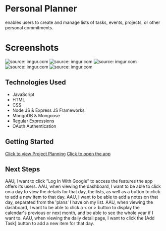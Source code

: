 # Personal Planner

enables users to create and manage lists of tasks, events, projects, or other personal commitments.

# Screenshots
<img src="https://i.imgur.com/lzvcKZo.png" title="source: imgur.com" />
<img src="https://i.imgur.com/DXAwjBm.png" title="source: imgur.com" />
<img src="https://i.imgur.com/7TdhSfY.png" title="source: imgur.com" />
<img src="https://i.imgur.com/VBNjyH1.png" title="source: imgur.com" />
<img src="https://i.imgur.com/1rKJPE9.png" title="source: imgur.com" />

## Technologies Used
- JavaScript
- HTML
- CSS
- Node JS & Express JS Frameworks
- MongoDB & Mongoose
- Regular Expressions
- OAuth Authentication

## Getting Started
[Click to view Project Planning](https://trello.com/b/u1LHOENe/project-2-personal-planner-app)
[Click to open the app](https://personal-planner-2fd67ecf6d85.herokuapp.com/)

## Next Steps
AAU, I want to click "Log In With Google" to access the features the app offers its users.
AAU, when viewing the dashboard, I want to be able to click on a day to view the details for that day, the lists, as well as a button to click to add a new item to that day.
AAU, I want to be able to add a notes on that day, separated from the 'plans' I have on my list.
AAU, when viewing the dashboard, I want to be able to click a < or > button to display the calendar's previous or next month, and be able to see the whole year if I want to.
AAU, when viewing the daily detail page, I want to click the [Add Task] button to add a new item for that day.
